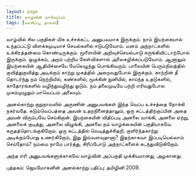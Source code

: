 ```yaml
---
layout: page
title: வாழ்வின் மாவெப்பம்
tags: [வாசிப்பு, நாவல்]
---
```

<!-- ஜனவரி 18, 2015 -->

வாழ்வில் சில பகுதிகள் மிக உச்சக்கட்ட அனுபவமாக இருக்கும். நாம் இயற்கையால் உந்தப்பட்டு விளக்கமுடியாச் செயல்களில் ஈடுபடுவோம். மனம் அந்நாட்களில் உக்கிரத்தன்மை கொண்டிருக்கும். மூளையின் அறிவுச்செயல்பாடு சுருங்கிவிட்டாற்போல் இருக்கும். ஒழுக்கம், அறம் பற்றிய கேள்விகளால் அலைகழிக்கப்படுவோம். ஆனாலும் இயற்கையின் ஆதியிச்சையே மேலெழுந்து பொங்கிவரும். பாலையின் பெரும்நிலத்தில் குவித்துகுவித்து அடிக்கும் காற்று முகத்தில் அறைவதுபோல் இருக்கும். காற்றின் தீ தொடர்ந்து நம் நெற்றியில், கண்களில், மூக்கின் நுனியில், காய்ந்த உதடுகளில், காதோரங்களில் வழிந்துவழிந்து ஓடும். நம் தலைமுடியே பற்றி எரிவதுபோல முகம்முழுதும் மாவெப்பம் அலையும்.

அனல்காற்று குறுநாவலில் அருணின் அனுபவங்கள் இந்த வெப்ப உச்சத்தை நோக்கி நகர்வதே. கடும்வெப்பத்தை அவன் உதறநினைத்தாலும், ஒரு கட்டத்திற்குப்பின் அதை அவன் விரும்பவே செய்கிறான். இயற்கையின் விதிப்படி அனலை வாங்கி, அனலை ஏற்று, அனலைக் குடித்து, அனலை விழுங்கி, அனலை நம் வாழ்க்கையின் பகுதியாகவே கருதத்தொடங்குகிறோம். ஒரு கட்டத்தில் வெடித்துச்சிதறி, குளிர்ந்தகாற்று அடிக்கும்போது உணர்கிறோம், இது இவ்வளவுதானா? இதற்காகவா இப்படியெல்லாம் செய்தோம்? நம்மை நாமே பார்த்து, சிரிப்போடு அந்நாட்களைக் கடந்துவிடுகிறோம்.

அந்த எரி அனுபவங்களுக்காகவே வாழ்வின் அப்பகுதி முக்கியமானது, அழகானது.

புத்தகம்: ஜெயமோகனின் அனல்காற்று
பதிப்பு: தமிழினி 2009.
